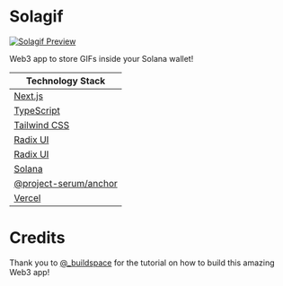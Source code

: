 # Solagif

[![Solagif Preview](/public/preview.gif)](https://solagif.agallio.xyz)

Web3 app to store GIFs inside your Solana wallet!

| Technology Stack                                                 |
| ---------------------------------------------------------------- |
| [Next.js](https://nextjs.org/)                                   |
| [TypeScript](https://www.typescriptlang.org/)                    |
| [Tailwind CSS](https://tailwindcss.com/)                         |
| [Radix UI](https://www.radix-ui.com/)                            |
| [Radix UI](https://www.radix-ui.com/)                            |
| [Solana](https://solana.com/)                                    |
| [@project-serum/anchor](https://github.com/project-serum/anchor) |
| [Vercel](https://vercel.com/)                                    |

# Credits

Thank you to [@\_buildspace](https://twitter.com/_buildspace) for the tutorial on how to build this amazing Web3 app!
